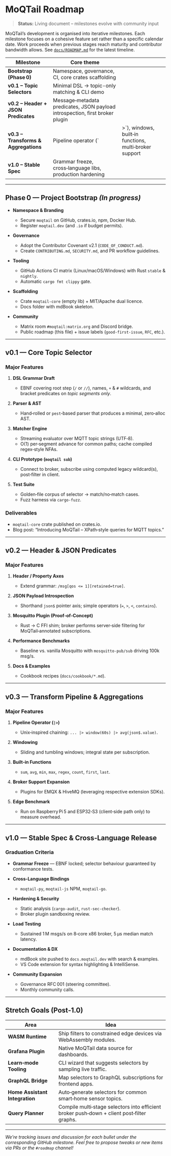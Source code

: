 # MoQTail Roadmap

> **Status:** Living document – milestones evolve with community input

MoQTail’s development is organised into iterative milestones.  Each milestone focuses on a cohesive feature set rather than a specific calendar date.  Work proceeds when previous stages reach maturity and contributor bandwidth allows.  See [`docs/ROADMAP.md`](docs/ROADMAP.md) for the latest timeline.

| Milestone                               | Core theme                                                                   |                                                         |
| --------------------------------------- | ---------------------------------------------------------------------------- | ------------------------------------------------------- |
| **Bootstrap (Phase 0)**                 | Namespace, governance, CI, core crates scaffolding                           |                                                         |
| **v0.1 – Topic Selectors**              | Minimal DSL → topic-only matching & CLI demo                                 |                                                         |
| **v0.2 – Header + JSON Predicates**     | Message‑metadata predicates, JSON payload introspection, first broker plugin |                                                         |
| **v0.3 – Transforms & Aggregations**    | Pipeline operator (`|>`), windows, built‑in functions, multi‑broker support |
| **v1.0 – Stable Spec**                  | Grammar freeze, cross‑language libs, production hardening |

---

## Phase 0 — Project Bootstrap *(In progress)*

* **Namespace & Branding**

  * Secure `moqtail` on GitHub, crates.io, npm, Docker Hub.
  * Register `moqtail.dev` (and `.io` if budget permits).
* **Governance**

  * Adopt the Contributor Covenant v2.1 (`CODE_OF_CONDUCT.md`).
  * Create `CONTRIBUTING.md`, `SECURITY.md`, and PR workflow guidelines.
* **Tooling**

  * GitHub Actions CI matrix (Linux/macOS/Windows) with Rust `stable` & `nightly`.
  * Automatic `cargo fmt clippy` gate.
* **Scaffolding**

  * Crate `moqtail-core` (empty lib) + MIT/Apache dual licence.
  * Docs folder with mdBook skeleton.
* **Community**

  * Matrix room `#moqtail:matrix.org` and Discord bridge.
  * Public roadmap (this file) + issue labels (`good-first-issue`, `RFC`, etc.).

---

## v0.1 — Core Topic Selector

### Major Features

1. **DSL Grammar Draft**

   * EBNF covering root step (`/` or `//`), names, `+` & `#` wildcards, and bracket predicates on *topic segments only*.
2. **Parser & AST**

   * Hand‑rolled or `pest`‑based parser that produces a minimal, zero‑alloc AST.
3. **Matcher Engine**

   * Streaming evaluator over MQTT topic strings (UTF‑8).
   * O(1) per‑segment advance for common paths; cache compiled regex‑style NFAs.
4. **CLI Prototype (`moqtail sub`)**

   * Connect to broker, subscribe using computed legacy wildcard(s), post‑filter in client.
5. **Test Suite**

   * Golden‑file corpus of selector → match/no‑match cases.
   * Fuzz harness via `cargo‑fuzz`.

### Deliverables

* `moqtail-core` crate published on crates.io.
* Blog post: “Introducing MoQTail – XPath‑style queries for MQTT topics.”

---

## v0.2 — Header & JSON Predicates

### Major Features

1. **Header / Property Axes**

   * Extend grammar: `/msg[qos <= 1][retained=true]`.
2. **JSON Payload Introspection**

   * Shorthand `json$` pointer axis; simple operators (`=`, `>`, `<`, `contains`).
3. **Mosquitto Plugin (Proof‑of‑Concept)**

   * Rust → C FFI shim; broker performs server‑side filtering for MoQTail‑annotated subscriptions.
4. **Performance Benchmarks**

   * Baseline vs. vanilla Mosquitto with `mosquitto‑pub/sub` driving 100k msg/s.
5. **Docs & Examples**

   * Cookbook recipes (`docs/cookbook/*.md`).

---

## v0.3 — Transform Pipeline & Aggregations

### Major Features

1. **Pipeline Operator (`|>`)**

   * Unix‑inspired chaining: `... |> window(60s) |> avg(json$.value)`.
2. **Windowing**

   * Sliding and tumbling windows; integral state per subscription.
3. **Built‑in Functions**

   * `sum`, `avg`, `min`, `max`, `regex`, `count`, `first`, `last`.
4. **Broker Support Expansion**

   * Plugins for EMQX & HiveMQ (leveraging respective extension SDKs).
5. **Edge Benchmark**

   * Run on Raspberry Pi 5 and ESP32‑S3 (client‑side path only) to measure overhead.

---


## v1.0 — Stable Spec & Cross‑Language Release

### Graduation Criteria

* **Grammar Freeze** — EBNF locked; selector behaviour guaranteed by conformance tests.
* **Cross‑Language Bindings**

  * `moqtail-py`, `moqtail-js` NPM, `moqtail-go`.
* **Hardening & Security**

  * Static analysis (`cargo‑audit`, `rust‑sec‑checker`).
  * Broker plugin sandboxing review.
* **Load Testing**

  * Sustained 1 M msgs/s on 8‑core x86 broker, 5 µs median match latency.
* **Documentation & DX**

  * mdBook site pushed to `docs.moqtail.dev` with search & examples.
  * VS Code extension for syntax highlighting & IntelliSense.
* **Community Expansion**

  * Governance RFC 001 (steering committee).
  * Monthly community calls.

---

## Stretch Goals (Post‑1.0)

| Area                           | Idea                                                                                       |
| ------------------------------ | ------------------------------------------------------------------------------------------ |
| **WASM Runtime**               | Ship filters to constrained edge devices via WebAssembly modules.                          |
| **Grafana Plugin**             | Native MoQTail data source for dashboards.                                                 |
| **Learn‑mode Tooling**         | CLI wizard that suggests selectors by sampling live traffic.                               |
| **GraphQL Bridge**             | Map selectors to GraphQL subscriptions for frontend apps.                                  |
| **Home Assistant Integration** | Auto‑generate selectors for common smart‑home sensor topics.                               |
| **Query Planner**              | Compile multi‑stage selectors into efficient broker push‑down + client post‑filter graphs. |

---

*We’re tracking issues and discussion for each bullet under the corresponding GitHub milestone. Feel free to propose tweaks or new items via PRs or the `#roadmap` channel!*

